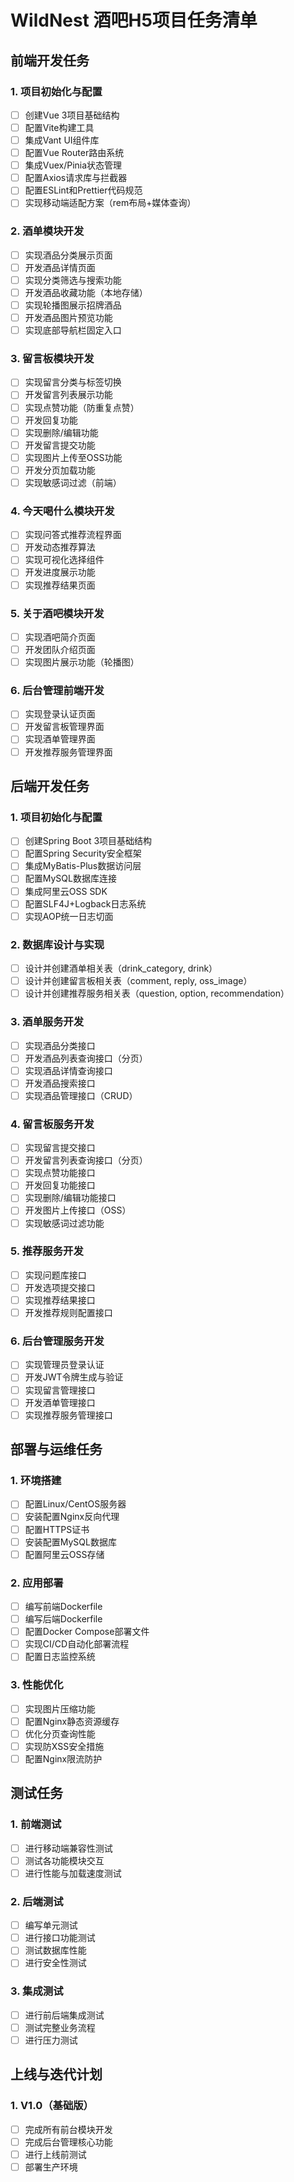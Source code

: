 # WildNest 酒吧H5项目任务清单

## 前端开发任务

### 1. 项目初始化与配置
- [ ] 创建Vue 3项目基础结构
- [ ] 配置Vite构建工具
- [ ] 集成Vant UI组件库
- [ ] 配置Vue Router路由系统
- [ ] 集成Vuex/Pinia状态管理
- [ ] 配置Axios请求库与拦截器
- [ ] 配置ESLint和Prettier代码规范
- [ ] 实现移动端适配方案（rem布局+媒体查询）

### 2. 酒单模块开发
- [ ] 实现酒品分类展示页面
- [ ] 开发酒品详情页面
- [ ] 实现分类筛选与搜索功能
- [ ] 开发酒品收藏功能（本地存储）
- [ ] 实现轮播图展示招牌酒品
- [ ] 开发酒品图片预览功能
- [ ] 实现底部导航栏固定入口

### 3. 留言板模块开发
- [ ] 实现留言分类与标签切换
- [ ] 开发留言列表展示功能
- [ ] 实现点赞功能（防重复点赞）
- [ ] 开发回复功能
- [ ] 实现删除/编辑功能
- [ ] 开发留言提交功能
- [ ] 实现图片上传至OSS功能
- [ ] 开发分页加载功能
- [ ] 实现敏感词过滤（前端）

### 4. 今天喝什么模块开发
- [ ] 实现问答式推荐流程界面
- [ ] 开发动态推荐算法
- [ ] 实现可视化选择组件
- [ ] 开发进度展示功能
- [ ] 实现推荐结果页面

### 5. 关于酒吧模块开发
- [ ] 实现酒吧简介页面
- [ ] 开发团队介绍页面
- [ ] 实现图片展示功能（轮播图）

### 6. 后台管理前端开发
- [ ] 实现登录认证页面
- [ ] 开发留言板管理界面
- [ ] 实现酒单管理界面
- [ ] 开发推荐服务管理界面

## 后端开发任务

### 1. 项目初始化与配置
- [ ] 创建Spring Boot 3项目基础结构
- [ ] 配置Spring Security安全框架
- [ ] 集成MyBatis-Plus数据访问层
- [ ] 配置MySQL数据库连接
- [ ] 集成阿里云OSS SDK
- [ ] 配置SLF4J+Logback日志系统
- [ ] 实现AOP统一日志切面

### 2. 数据库设计与实现
- [ ] 设计并创建酒单相关表（drink_category, drink）
- [ ] 设计并创建留言板相关表（comment, reply, oss_image）
- [ ] 设计并创建推荐服务相关表（question, option, recommendation）

### 3. 酒单服务开发
- [ ] 实现酒品分类接口
- [ ] 开发酒品列表查询接口（分页）
- [ ] 实现酒品详情查询接口
- [ ] 开发酒品搜索接口
- [ ] 实现酒品管理接口（CRUD）

### 4. 留言板服务开发
- [ ] 实现留言提交接口
- [ ] 开发留言列表查询接口（分页）
- [ ] 实现点赞功能接口
- [ ] 开发回复功能接口
- [ ] 实现删除/编辑功能接口
- [ ] 开发图片上传接口（OSS）
- [ ] 实现敏感词过滤功能

### 5. 推荐服务开发
- [ ] 实现问题库接口
- [ ] 开发选项提交接口
- [ ] 实现推荐结果接口
- [ ] 开发推荐规则配置接口

### 6. 后台管理服务开发
- [ ] 实现管理员登录认证
- [ ] 开发JWT令牌生成与验证
- [ ] 实现留言管理接口
- [ ] 开发酒单管理接口
- [ ] 实现推荐服务管理接口

## 部署与运维任务

### 1. 环境搭建
- [ ] 配置Linux/CentOS服务器
- [ ] 安装配置Nginx反向代理
- [ ] 配置HTTPS证书
- [ ] 安装配置MySQL数据库
- [ ] 配置阿里云OSS存储

### 2. 应用部署
- [ ] 编写前端Dockerfile
- [ ] 编写后端Dockerfile
- [ ] 配置Docker Compose部署文件
- [ ] 实现CI/CD自动化部署流程
- [ ] 配置日志监控系统

### 3. 性能优化
- [ ] 实现图片压缩功能
- [ ] 配置Nginx静态资源缓存
- [ ] 优化分页查询性能
- [ ] 实现防XSS安全措施
- [ ] 配置Nginx限流防护

## 测试任务

### 1. 前端测试
- [ ] 进行移动端兼容性测试
- [ ] 测试各功能模块交互
- [ ] 进行性能与加载速度测试

### 2. 后端测试
- [ ] 编写单元测试
- [ ] 进行接口功能测试
- [ ] 测试数据库性能
- [ ] 进行安全性测试

### 3. 集成测试
- [ ] 进行前后端集成测试
- [ ] 测试完整业务流程
- [ ] 进行压力测试

## 上线与迭代计划

### 1. V1.0（基础版）
- [ ] 完成所有前台模块开发
- [ ] 完成后台管理核心功能
- [ ] 进行上线前测试
- [ ] 部署生产环境